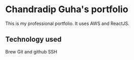 # Chandradip Guha's portfolio
This is my professional portfolio. It uses AWS and ReactJS.

## Technology used

Brew
Git and github
SSH
